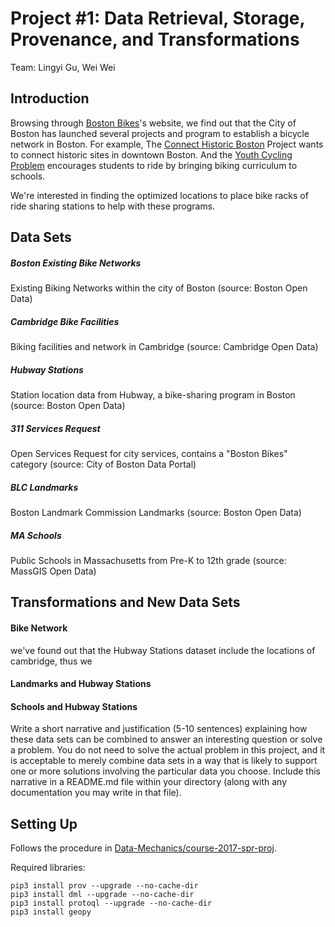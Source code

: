 # Project #1: Data Retrieval, Storage, Provenance, and Transformations
Team: Lingyi Gu, Wei Wei

## Introduction
Browsing through [Boston Bikes](https://www.boston.gov/departments/boston-bikes)'s website,
we find out that the City of Boston has launched several projects and program to establish a bicycle network in Boston.
For example, The [Connect Historic Boston](https://www.boston.gov/transportation/connect-historic-boston) Project wants to connect historic sites in downtown Boston. 
And the [Youth Cycling Problem](https://www.boston.gov/departments/boston-bikes/youth-cycling-program) encourages students to ride by bringing biking curriculum to schools.

We're interested in finding the optimized locations to place bike racks of ride sharing stations to help with these programs.

## Data Sets
##### Boston Existing Bike Networks
Existing Biking Networks within the city of Boston (source: Boston Open Data)

##### Cambridge Bike Facilities
Biking facilities and network in Cambridge (source: Cambridge Open Data)

##### Hubway Stations
Station location data from Hubway, a bike-sharing program in Boston (source: Boston Open Data)

##### 311 Services Request
Open Services Request for city services, contains a "Boston Bikes" category (source: City of Boston Data Portal)

##### BLC Landmarks
Boston Landmark Commission Landmarks (source: Boston Open Data)

##### MA Schools
Public Schools in Massachusetts from Pre-K to 12th grade (source: MassGIS Open Data)

## Transformations and New Data Sets
#### Bike Network
we've found out that the Hubway Stations dataset include the locations of cambridge, thus we

#### Landmarks and Hubway Stations

#### Schools and Hubway Stations




Write a short narrative and justification (5-10 sentences) explaining how these data sets can be combined to answer an interesting question or solve a problem. You do not need to solve the actual problem in this project, and it is acceptable to merely combine data sets in a way that is likely to support one or more solutions involving the particular data you choose.
Include this narrative in a README.md file within your directory (along with any documentation you may write in that file).



## Setting Up
Follows the procedure in [Data-Mechanics/course-2017-spr-proj](https://github.com/Data-Mechanics/course-2017-spr-proj).

Required libraries:
```
pip3 install prov --upgrade --no-cache-dir
pip3 install dml --upgrade --no-cache-dir
pip3 install protoql --upgrade --no-cache-dir
pip3 install geopy
```
